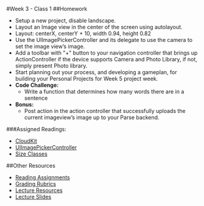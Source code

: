 #Week 3 - Class 1
##Homework
* Setup a new project, disable landscape.
* Layout an Image view in the center of the screen using autolayout. 
* Layout: centerX, centerY + 10, width 0.94, height 0.82
* Use the UIImagePickerController and its delegate to use the camera to set the image view’s image. 
* Add a toolbar with "+" button to your navigation controller that brings up ActionController if the device supports Camera and Photo Library, if not, simply present Photo library.
* Start planning out your process, and developing a gameplan, for building your Personal Projects for Week 5 project week.
* **Code Challenge:** 
	* Write a function that determines how many words there are in a sentence
* **Bonus:**
	* Post action in the action controller that successfully uploads the current imageview’s image up to your Parse backend.

###Assigned Readings:

* [CloudKit](https://developer.apple.com/library/ios/documentation/General/Conceptual/iCloudDesignGuide/DesigningforCloudKit/DesigningforCloudKit.html)
* [UIImagePickerController](https://developer.apple.com/library/ios/documentation/UIKit/Reference/UIImagePickerController_Class/)
* [Size Classes](https://developer.apple.com/library/ios/recipes/xcode_help-IB_adaptive_sizes/chapters/AboutAdaptiveSizeDesign.html)

##Other Resources
* [Reading Assignments](../../Resources/ra-grading-standard/)
* [Grading Rubrics](../../Resources/)
* [Lecture Resources](lecture/)
* [Lecture Slides](https://www.icloud.com/keynote/000-ZifTfHrHqfT5EVEFZ3UrA#Week3-Class1)